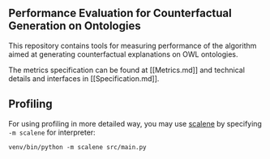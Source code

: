 ## Performance Evaluation for Counterfactual Generation on Ontologies

This repository contains tools for measuring performance of the algorithm aimed at generating counterfactual explanations on OWL ontologies.

The metrics specification can be found at [[Metrics.md]] and technical details and interfaces in [[Specification.md]].

## Profiling

For using profiling in more detailed way, you may use [scalene](https://pypi.org/project/scalene/) by specifying `-m scalene` for interpreter:
```commandline
venv/bin/python -m scalene src/main.py
```
